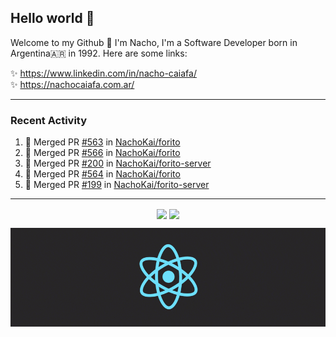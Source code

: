## Hello world 👋  
Welcome to my Github 🧙‍ I'm Nacho, I'm a Software Developer born in Argentina🇦🇷 in 1992. Here are some links:  
  
✨ https://www.linkedin.com/in/nacho-caiafa/  
✨ https://nachocaiafa.com.ar/  

---

### Recent Activity

<!--START_SECTION:activity-->
1. 🎉 Merged PR [#563](https://github.com/NachoKai/forito/pull/563) in [NachoKai/forito](https://github.com/NachoKai/forito)
2. 🎉 Merged PR [#566](https://github.com/NachoKai/forito/pull/566) in [NachoKai/forito](https://github.com/NachoKai/forito)
3. 🎉 Merged PR [#200](https://github.com/NachoKai/forito-server/pull/200) in [NachoKai/forito-server](https://github.com/NachoKai/forito-server)
4. 🎉 Merged PR [#564](https://github.com/NachoKai/forito/pull/564) in [NachoKai/forito](https://github.com/NachoKai/forito)
5. 🎉 Merged PR [#199](https://github.com/NachoKai/forito-server/pull/199) in [NachoKai/forito-server](https://github.com/NachoKai/forito-server)
<!--END_SECTION:activity-->

---

<p align="center">
    <img align='center' src="https://github-readme-stats.vercel.app/api?username=NachoKai&theme=react&hide_border=true&include_all_commits=false&count_private=true" />
    <img align="center" src="https://github-readme-stats.vercel.app/api/top-langs?username=NachoKai&langs_count=10&show_icons=true&locale=en&layout=compact&theme=react&hide_border=true" />
   <!-- <img align='center' src="https://github-readme-streak-stats.herokuapp.com/?user=NachoKai&theme=react&hide_border=true" /> -->
</p>

<p align="center">
    <img align='center' src='https://raw.githubusercontent.com/NachoKai/NachoKai/master/x3x5w638kkixi9s3h3vw.gif' >
</p>
